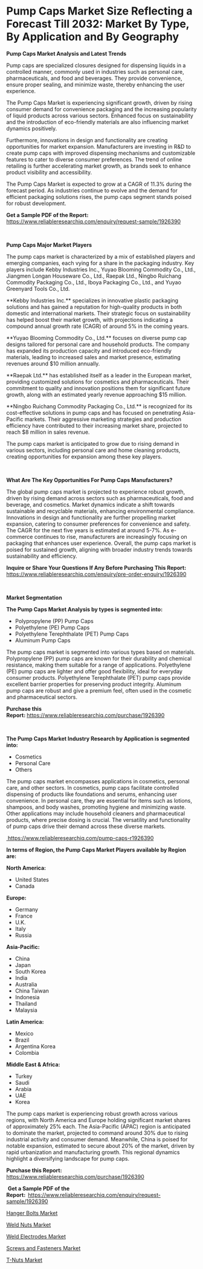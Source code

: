 <p><h1>Pump Caps Market Size Reflecting a Forecast Till 2032: Market By Type, By Application and By Geography</h1></p><p><strong>Pump Caps Market Analysis and Latest Trends</strong></p>
<p><p>Pump caps are specialized closures designed for dispensing liquids in a controlled manner, commonly used in industries such as personal care, pharmaceuticals, and food and beverages. They provide convenience, ensure proper sealing, and minimize waste, thereby enhancing the user experience.</p><p>The Pump Caps Market is experiencing significant growth, driven by rising consumer demand for convenience packaging and the increasing popularity of liquid products across various sectors. Enhanced focus on sustainability and the introduction of eco-friendly materials are also influencing market dynamics positively.</p><p>Furthermore, innovations in design and functionality are creating opportunities for market expansion. Manufacturers are investing in R&D to create pump caps with improved dispensing mechanisms and customizable features to cater to diverse consumer preferences. The trend of online retailing is further accelerating market growth, as brands seek to enhance product visibility and accessibility.</p><p>The Pump Caps Market is expected to grow at a CAGR of 11.3% during the forecast period. As industries continue to evolve and the demand for efficient packaging solutions rises, the pump caps segment stands poised for robust development.</p></p>
<p><strong>Get a Sample PDF of the Report:&nbsp;</strong> <a href="https://www.reliableresearchiq.com/enquiry/request-sample/1926390?utm_campaign=1837&utm_medium=2&utm_source=Github&utm_content=ia&utm_term=28032025&utm_id=pump-caps">https://www.reliableresearchiq.com/enquiry/request-sample/1926390</a></p>
<p>&nbsp;</p>
<p><strong>Pump Caps Major Market Players</strong></p>
<p><p>The pump caps market is characterized by a mix of established players and emerging companies, each vying for a share in the packaging industry. Key players include Kebby Industries Inc., Yuyao Blooming Commodity Co., Ltd., Jiangmen Longan Houseware Co., Ltd., Raepak Ltd., Ningbo Ruichang Commodity Packaging Co., Ltd., Iboya Packaging Co., Ltd., and Yuyao Greenyard Tools Co., Ltd.</p><p>**Kebby Industries Inc.** specializes in innovative plastic packaging solutions and has gained a reputation for high-quality products in both domestic and international markets. Their strategic focus on sustainability has helped boost their market growth, with projections indicating a compound annual growth rate (CAGR) of around 5% in the coming years.</p><p>**Yuyao Blooming Commodity Co., Ltd.** focuses on diverse pump cap designs tailored for personal care and household products. The company has expanded its production capacity and introduced eco-friendly materials, leading to increased sales and market presence, estimating revenues around $10 million annually.</p><p>**Raepak Ltd.** has established itself as a leader in the European market, providing customized solutions for cosmetics and pharmaceuticals. Their commitment to quality and innovation positions them for significant future growth, along with an estimated yearly revenue approaching $15 million.</p><p>**Ningbo Ruichang Commodity Packaging Co., Ltd.** is recognized for its cost-effective solutions in pump caps and has focused on penetrating Asia-Pacific markets. Their aggressive marketing strategies and production efficiency have contributed to their increasing market share, projected to reach $8 million in sales revenue.</p><p>The pump caps market is anticipated to grow due to rising demand in various sectors, including personal care and home cleaning products, creating opportunities for expansion among these key players.</p></p>
<p>&nbsp;</p>
<p><strong>What Are The Key Opportunities For Pump Caps Manufacturers?</strong></p>
<p><p>The global pump caps market is projected to experience robust growth, driven by rising demand across sectors such as pharmaceuticals, food and beverage, and cosmetics. Market dynamics indicate a shift towards sustainable and recyclable materials, enhancing environmental compliance. Innovations in design and functionality are further propelling market expansion, catering to consumer preferences for convenience and safety. The CAGR for the next five years is estimated at around 5-7%. As e-commerce continues to rise, manufacturers are increasingly focusing on packaging that enhances user experience. Overall, the pump caps market is poised for sustained growth, aligning with broader industry trends towards sustainability and efficiency.</p></p>
<p><strong>Inquire or Share Your Questions If Any Before Purchasing This Report:</strong> <a href="https://www.reliableresearchiq.com/enquiry/pre-order-enquiry/1926390?utm_campaign=1837&utm_medium=2&utm_source=Github&utm_content=ia&utm_term=28032025&utm_id=pump-caps">https://www.reliableresearchiq.com/enquiry/pre-order-enquiry/1926390</a></p>
<p>&nbsp;</p>
<p><strong>Market Segmentation</strong></p>
<p><strong>The Pump Caps Market Analysis by types is segmented into:</strong></p>
<p><ul><li>Polypropylene (PP) Pump Caps</li><li>Polyethylene (PE) Pump Caps</li><li>Polyethylene Terephthalate (PET) Pump Caps</li><li>Aluminum Pump Caps</li></ul></p>
<p><p>The pump caps market is segmented into various types based on materials. Polypropylene (PP) pump caps are known for their durability and chemical resistance, making them suitable for a range of applications. Polyethylene (PE) pump caps are lighter and offer good flexibility, ideal for everyday consumer products. Polyethylene Terephthalate (PET) pump caps provide excellent barrier properties for preserving product integrity. Aluminum pump caps are robust and give a premium feel, often used in the cosmetic and pharmaceutical sectors.</p></p>
<p><strong>Purchase this Report:&nbsp;</strong><a href="https://www.reliableresearchiq.com/purchase/1926390?utm_campaign=1837&utm_medium=2&utm_source=Github&utm_content=ia&utm_term=28032025&utm_id=pump-caps">https://www.reliableresearchiq.com/purchase/1926390</a></p>
<p>&nbsp;</p>
<p><strong>The Pump Caps Market Industry Research by Application is segmented into:</strong></p>
<p><ul><li>Cosmetics</li><li>Personal Care</li><li>Others</li></ul></p>
<p><p>The pump caps market encompasses applications in cosmetics, personal care, and other sectors. In cosmetics, pump caps facilitate controlled dispensing of products like foundations and serums, enhancing user convenience. In personal care, they are essential for items such as lotions, shampoos, and body washes, promoting hygiene and minimizing waste. Other applications may include household cleaners and pharmaceutical products, where precise dosing is crucial. The versatility and functionality of pump caps drive their demand across these diverse markets.</p></p>
<p><a href="https://www.reliableresearchiq.com/pump-caps-r1926390?utm_campaign=1837&utm_medium=2&utm_source=Github&utm_content=ia&utm_term=28032025&utm_id=pump-caps">&nbsp;https://www.reliableresearchiq.com/pump-caps-r1926390</a></p>
<p><strong>In terms of Region, the Pump Caps Market Players available by Region are:</strong></p>
<p>
    <p> <strong> North America: </strong>
        <ul>
            <li>United States</li>
            <li>Canada</li>
        </ul>
        </p> 
    <p> <strong> Europe: </strong>
        <ul>
            <li>Germany</li>
            <li>France</li>
            <li>U.K.</li>
            <li>Italy</li>
            <li>Russia</li>
        </ul>
        </p> 
    <p> <strong> Asia-Pacific: </strong>
        <ul>
            <li>China</li>
            <li>Japan</li>
            <li>South Korea</li>
            <li>India</li>
            <li>Australia</li>
            <li>China Taiwan</li>
            <li>Indonesia</li>
            <li>Thailand</li>
            <li>Malaysia</li>
        </ul>
        </p> 
    <p> <strong> Latin America: </strong>
        <ul>
            <li>Mexico</li>
            <li>Brazil</li>
            <li>Argentina Korea</li>
            <li>Colombia</li>
        </ul>
        </p> 
    <p> <strong> Middle East & Africa: </strong>
        <ul>
            <li>Turkey</li>
            <li>Saudi</li>
            <li>Arabia</li>
            <li>UAE</li>
            <li>Korea</li>
        </ul>
    </p>
    </p>
<p><p>The pump caps market is experiencing robust growth across various regions, with North America and Europe holding significant market shares of approximately 25% each. The Asia-Pacific (APAC) region is anticipated to dominate the market, projected to command around 30% due to rising industrial activity and consumer demand. Meanwhile, China is poised for notable expansion, estimated to secure about 20% of the market, driven by rapid urbanization and manufacturing growth. This regional dynamics highlight a diversifying landscape for pump caps.</p></p>
<p><strong>Purchase this Report: </strong><a href="https://www.reliableresearchiq.com/purchase/1926390?utm_campaign=1837&utm_medium=2&utm_source=Github&utm_content=ia&utm_term=28032025&utm_id=pump-caps">https://www.reliableresearchiq.com/purchase/1926390</a></p>
<p>&nbsp;<strong>Get a Sample PDF of the Report:&nbsp;&nbsp;</strong><a href="https://www.reliableresearchiq.com/enquiry/request-sample/1926390?utm_campaign=1837&utm_medium=2&utm_source=Github&utm_content=ia&utm_term=28032025&utm_id=pump-caps">https://www.reliableresearchiq.com/enquiry/request-sample/1926390</a></p>
<p><strong></strong></p>
<p><p><a href="https://github.com/dumanelina6v/Market-Research-Report-List-1/blob/main/hanger-bolts-market.md?utm_campaign=1837&utm_medium=2&utm_source=Github&utm_content=ia&utm_term=28032025&utm_id=pump-caps">Hanger Bolts Market</a></p><p><a href="https://github.com/maaniwilka9y/Market-Research-Report-List-1/blob/main/weld-nuts-market.md?utm_campaign=1837&utm_medium=2&utm_source=Github&utm_content=ia&utm_term=28032025&utm_id=pump-caps">Weld Nuts Market</a></p><p><a href="https://github.com/dekamrapinq1/Market-Research-Report-List-1/blob/main/weld-electrodes-market.md?utm_campaign=1837&utm_medium=2&utm_source=Github&utm_content=ia&utm_term=28032025&utm_id=pump-caps">Weld Electrodes Market</a></p><p><a href="https://github.com/spineamosa0e/Market-Research-Report-List-1/blob/main/screws-and-fasteners-market.md?utm_campaign=1837&utm_medium=2&utm_source=Github&utm_content=ia&utm_term=28032025&utm_id=pump-caps">Screws and Fasteners Market</a></p><p><a href="https://github.com/waldarolka1j/Market-Research-Report-List-1/blob/main/t-nuts-market.md?utm_campaign=1837&utm_medium=2&utm_source=Github&utm_content=ia&utm_term=28032025&utm_id=pump-caps">T-Nuts Market</a></p></p>
